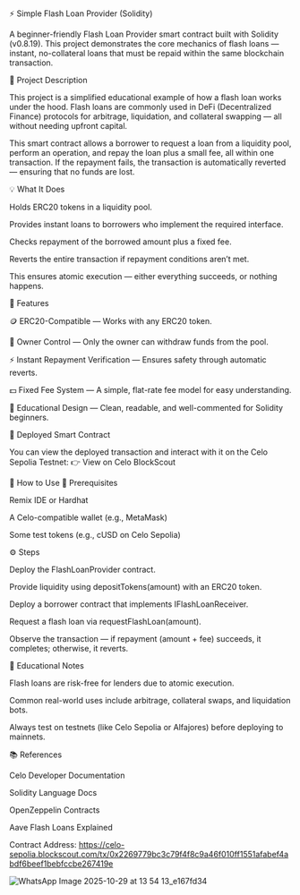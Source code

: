 ⚡ Simple Flash Loan Provider (Solidity)

A beginner-friendly Flash Loan Provider smart contract built with Solidity (v0.8.19).
This project demonstrates the core mechanics of flash loans — instant, no-collateral loans that must be repaid within the same blockchain transaction.

🧠 Project Description

This project is a simplified educational example of how a flash loan works under the hood.
Flash loans are commonly used in DeFi (Decentralized Finance) protocols for arbitrage, liquidation, and collateral swapping — all without needing upfront capital.

This smart contract allows a borrower to request a loan from a liquidity pool, perform an operation, and repay the loan plus a small fee, all within one transaction.
If the repayment fails, the transaction is automatically reverted — ensuring that no funds are lost.

💡 What It Does

Holds ERC20 tokens in a liquidity pool.

Provides instant loans to borrowers who implement the required interface.

Checks repayment of the borrowed amount plus a fixed fee.

Reverts the entire transaction if repayment conditions aren’t met.

This ensures atomic execution — either everything succeeds, or nothing happens.

🌟 Features

🪙 ERC20-Compatible — Works with any ERC20 token.

🔐 Owner Control — Only the owner can withdraw funds from the pool.

⚡ Instant Repayment Verification — Ensures safety through automatic reverts.

💵 Fixed Fee System — A simple, flat-rate fee model for easy understanding.

🧰 Educational Design — Clean, readable, and well-commented for Solidity beginners.

🔗 Deployed Smart Contract

You can view the deployed transaction and interact with it on the Celo Sepolia Testnet:
👉 View on Celo BlockScout

🚀 How to Use
🧱 Prerequisites

Remix IDE
 or Hardhat

A Celo-compatible wallet (e.g., MetaMask)

Some test tokens (e.g., cUSD on Celo Sepolia)

⚙️ Steps

Deploy the FlashLoanProvider contract.

Provide liquidity using depositTokens(amount) with an ERC20 token.

Deploy a borrower contract that implements IFlashLoanReceiver.

Request a flash loan via requestFlashLoan(amount).

Observe the transaction — if repayment (amount + fee) succeeds, it completes; otherwise, it reverts.

🧠 Educational Notes

Flash loans are risk-free for lenders due to atomic execution.

Common real-world uses include arbitrage, collateral swaps, and liquidation bots.

Always test on testnets (like Celo Sepolia or Alfajores) before deploying to mainnets.


📚 References

Celo Developer Documentation

Solidity Language Docs

OpenZeppelin Contracts

Aave Flash Loans Explained

Contract Address: https://celo-sepolia.blockscout.com/tx/0x2269779bc3c79f4f8c9a46f010ff1551afabef4abdf6beef1bebfccbe267419e


![WhatsApp Image 2025-10-29 at 13 54 13_e167fd34](https://github.com/user-attachments/assets/02fa0cd1-00de-4a78-8541-171e1f7958d1)



